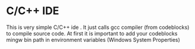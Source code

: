 # C/C++ IDE
This is very simple C/C++ ide . It just calls gcc compiler (from codeblocks)  to compile source code. At first it is important to add your codeblocks mingw bin path in environment variables (Windows System Properties)

